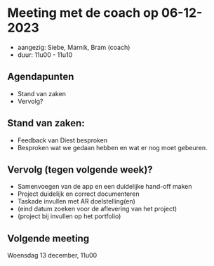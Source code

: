 # Meeting met de coach op 06-12-2023
* aangezig: Siebe, Marnik, Bram (coach)
* duur: 11u00 - 11u10

## Agendapunten
* Stand van zaken
* Vervolg?

## Stand van zaken: 
* Feedback van Diest besproken
* Besproken wat we gedaan hebben en wat er nog moet gebeuren.

## Vervolg (tegen volgende week)?
* Samenvoegen van de app en een duidelijke hand-off maken
* Project duidelijk en correct documenteren
* Taskade invullen met AR doelstelling(en)
* (eind datum zoeken voor de aflevering van het project)
* (project bij invullen op het portfolio)

## Volgende meeting
Woensdag 13 december, 11u00

